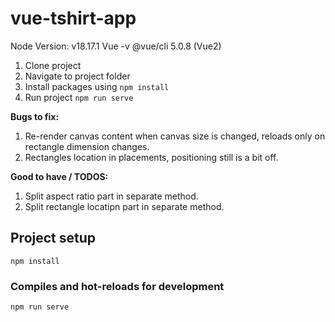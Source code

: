 # vue-tshirt-app
Node Version: v18.17.1
Vue -v @vue/cli 5.0.8 (Vue2)

1. Clone project
2. Navigate to project folder
3. Install packages using `npm install`
4. Run project `npm run serve`

**Bugs to fix:**
1. Re-render canvas content when canvas size is changed, reloads only on rectangle dimension changes.
2. Rectangles location in placements, positioning still is a bit off.

**Good to have / TODOS:**
1. Split aspect ratio part in separate method.
2. Split rectangle locatipn part in separate method.

## Project setup
```
npm install
```

### Compiles and hot-reloads for development
```
npm run serve
```
